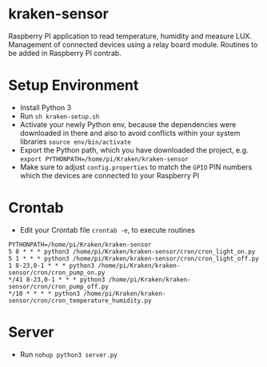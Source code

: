 # kraken-sensor
Raspberry PI application to read temperature, humidity and measure LUX. 
Management of connected devices using a relay board module.
Routines to be added in Raspberry PI contrab.

# Setup Environment

   - Install Python 3
   - Run `sh kraken-setup.sh`
   - Activate your newly Python env, because the dependencies were downloaded in there and also to avoid conflicts within your system libraries `source env/bin/activate`
   - Export the Python path, which you have downloaded the project, e.g.  `export PYTHONPATH=/home/pi/Kraken/kraken-sensor`
   - Make sure to adjust `config.properties` to match the `GPIO` PIN numbers which the devices are connected to your Raspberry PI

# Crontab

   - Edit your Crontab file `crontab -e`, to execute routines
 
```
PYTHONPATH=/home/pi/Kraken/kraken-sensor
5 8 * * * python3 /home/pi/Kraken/kraken-sensor/cron/cron_light_on.py
5 1 * * * python3 /home/pi/Kraken/kraken-sensor/cron/cron_light_off.py
1 8-23,0-1 * * * python3 /home/pi/Kraken/kraken-sensor/cron/cron_pump_on.py
*/41 8-23,0-1 * * * python3 /home/pi/Kraken/kraken-sensor/cron/cron_pump_off.py
*/10 * * * * python3 /home/pi/Kraken/kraken-sensor/cron/cron_temperature_humidity.py
```

# Server

   - Run `nohup python3 server.py` 
